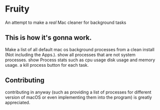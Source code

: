 # Fruity
An attempt to make a *real* Mac cleaner for background tasks

## This is how it's gonna work.
Make a list of all default mac os background processes from a clean install (Not including the Apps.).
show all processes that are not system processes.
show Process stats such as cpu usage disk usage and memory usage.
a kill process button for each task.

## Contributing
contributing in anyway (such as providing a list of processes for different version of macOS or even implementing them into the program) is greatly appreciated.
